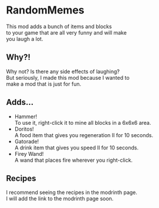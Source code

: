 # RandomMemes
This mod adds a bunch of items and blocks\
to your game that are all very funny and will make\
you laugh a lot.

## Why?!
Why not? Is there any side effects of laughing?\
But seriously, I made this mod because I wanted to\
make a mod that is just for fun.

## Adds...

- Hammer!\
  To use it, right-click it to mine all blocks in a 6x6x6 area.
- Doritos!\
  A food item that gives you regeneration II for 10 seconds.
- Gatorade!\
  A drink item that gives you speed II for 10 seconds.
- Firey Wand!\
  A wand that places fire wherever you right-click.

## Recipes
I recommend seeing the recipes in the modrinth page.\
I will add the link to the modrinth page soon.